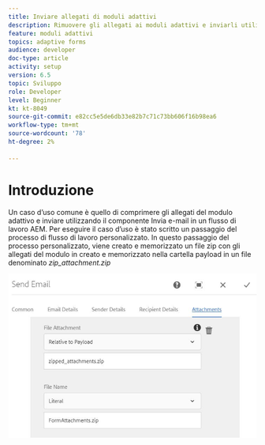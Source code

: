 ```yaml
---
title: Inviare allegati di moduli adattivi
description: Rimuovere gli allegati ai moduli adattivi e inviarli utilizzando il componente Invia e-mail
feature: moduli adattivi
topics: adaptive forms
audience: developer
doc-type: article
activity: setup
version: 6.5
topic: Sviluppo
role: Developer
level: Beginner
kt: kt-8049
source-git-commit: e82cc5e5de6db33e82b7c71c73bb606f16b98ea6
workflow-type: tm+mt
source-wordcount: '78'
ht-degree: 2%

---
```



# Introduzione



Un caso d’uso comune è quello di comprimere gli allegati del modulo adattivo e inviare utilizzando il componente Invia e-mail in un flusso di lavoro AEM. Per eseguire il caso d’uso è stato scritto un passaggio del processo di flusso di lavoro personalizzato. In questo passaggio del processo personalizzato, viene creato e memorizzato un file zip con gli allegati del modulo in creato e memorizzato nella cartella payload in un file denominato *zip_attachment.zip*

![allegati di moduli di invio](assets/send-form-attachments.JPG)


